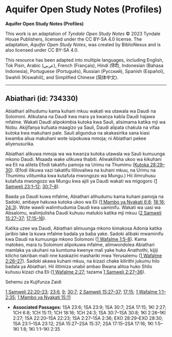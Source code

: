 # Aquifer Open Study Notes (Profiles)

**Aquifer Open Study Notes (Profiles)**

This work is an adaptation of *Tyndale Open Study Notes* © 2023 Tyndale House Publishers, licensed under the CC BY\-SA 4\.0 license. The adaptation, *Aquifer Open Study Notes*, was created by BiblioNexus and is also licensed under CC BY\-SA 4\.0\.

This resource has been adapted into multiple languages, including English, Tok Pisin, Arabic (عربي), French (Français), Hindi (हिंदी), Indonesian (Bahasa Indonesia), Portuguese (Português), Russian (Русский), Spanish (Español), Swahili (Kiswahili), and Simplified Chinese (简体中文).



--------------------------------

## Abiathari (id: 734330)

Abiathari alihudumu kama kuhani mkuu wakati wa utawala wa Daudi na Solomoni. Alikutana na Daudi kwa mara ya kwanza kabla Daudi hajawa mfalme. Wakati Daudi alipokimbia kutoka kwa Sauli, alisimama katika mji wa Nobu. Akijifanya kufuata maagizo ya Sauli, Daudi alipata chakula na vifaa kutoka kwa makuhani pale. Sauli aligundua na akakasirika sana kiasi kwamba aliua makuhani wote isipokuwa mmoja; ni Abiathari pekee aliyenusurika.

Abiathari alikuwa mmoja wa wa kwanza kutoka utawala wa Sauli kumuunga mkono Daudi. Msaada wake ulikuwa thabiti. Aliwakilisha ukoo wa kikuhani wa Eli na alileta Efodi takatifu pamoja na Urimu na Thumimu ([Kutoka 28:29–30](https://ref.ly/Exod28:29-Exod28:30)). (Efodi ilikuwa vazi takatifu lililovaliwa na kuhani mkuu, na Urimu na Thumimu vilitumika kwa kutafuta mwongozo wa Mungu.) Hii ilimruhusu kutafuta mwongozo wa Mungu kwa ajili ya Daudi wakati wa migogoro ([1 Samweli 23:1–12](https://ref.ly/1Sam23:1-1Sam23:12); [30:7–8](https://ref.ly/1Sam30:7-1Sam30:8)).

Baada ya Daudi kuwa mfalme, Abiathari alihudumu kama kuhani pamoja na Sadoki, ambaye hakuwa kutoka ukoo wa Eli ([1 Mambo ya Nyakati 6:8](https://ref.ly/1Chr6:8); [18:16](https://ref.ly/1Chr18:16); [24:3](https://ref.ly/1Chr24:3)). Wote wawili walimhudumia Daudi kwa uaminifu. Wakati wa uasi wa Absalomu, walimjulisha Daudi kuhusu matukio katika mji mkuu ([2 Samweli 15:27–37](https://ref.ly/2Sam15:27-2Sam15:37); [17:15–16](https://ref.ly/2Sam17:15-2Sam17:16)).

Katika uzee wa Daudi, Abiathari alimuunga mkono kimakosa Adonia katika jaribio lake la kuwa mfalme badala ya baba yake. Sadoki alibaki mwaminifu kwa Daudi na kumuunga mkono Solomoni ([1 Wafalme 1:5–8](https://ref.ly/1Kgs1:5-1Kgs1:8)). Kama matokeo, mara tu Solomoni alipokuwa mfalme, alimwondolea Abiathari mamlaka ya ukuhani na kumtuma kwenye mali yake huko Anathothi, kijiji kilicho takriban maili nne kaskazini mashariki mwa Yerusalemu ([1 Wafalme 2:26–27](https://ref.ly/1Kgs2:26-1Kgs2:27)). Sadoki akawa kuhani mkuu, na kizazi chake kilirithi jukumu hilo badala ya Abiathari. Hii ilitimiza unabii ambao Bwana alitoa huko Shilo kuhusu kizazi cha Eli ([1 Wafalme 2:27](https://ref.ly/1Kgs2:27); tazama [1 Samweli 2:27–36](https://ref.ly/1Sam2:27-1Sam2:36)).

Sehemu za Kujifunza Zaidi

[1 Samweli 22:20–23](https://ref.ly/1Sam22:20-1Sam22:23); [23:6](https://ref.ly/1Sam23:6), [9](https://ref.ly/1Sam23:9); [30:7](https://ref.ly/1Sam30:7); [2 Samweli 15:27–37](https://ref.ly/2Sam15:27-2Sam15:37); [17:15](https://ref.ly/2Sam17:15); [1 Wafalme 1:1–2:35](https://ref.ly/1Kgs1:1-1Kgs2:35); [1 Mambo ya Nyakati 15:11](https://ref.ly/1Chr15:11)

* **Associated Passages:** 1SA 23:6; 1SA 23:9; 1SA 30:7; 2SA 17:15; 1KI 2:27; 1CH 6:8; 1CH 15:11; 1CH 18:16; 1CH 24:3; 1SA 30:7–1SA 30:8; 1KI 2:26–1KI 2:27; 1SA 22:20–1SA 22:23; 1SA 2:27–1SA 2:36; EXO 28:29–EXO 28:30; 1SA 23:1–1SA 23:12; 2SA 15:27–2SA 15:37; 2SA 17:15–2SA 17:16; 1KI 1:5–1KI 1:8; 1KI 1:1–1KI 2:35

